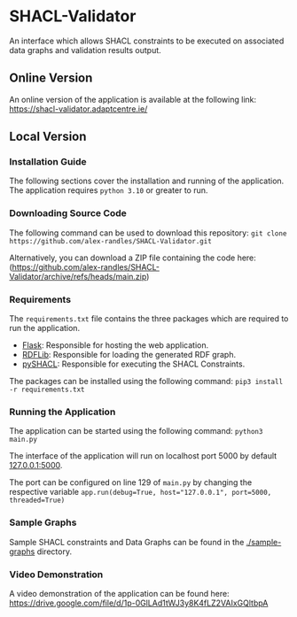 # SHACL-Validator
An interface which allows SHACL constraints to be executed on associated data graphs and validation results output.

## Online Version 
An online version of the application is available at the following link: https://shacl-validator.adaptcentre.ie/

## Local Version
### Installation Guide
The following sections cover the installation and running of the application. The application requires `python 3.10` or greater to run.
### Downloading Source Code 
The following command can be used to download this repository: `git clone https://github.com/alex-randles/SHACL-Validator.git`

Alternatively, you can download a ZIP file containing the code here: (https://github.com/alex-randles/SHACL-Validator/archive/refs/heads/main.zip)
### Requirements 
The `requirements.txt` file contains the three packages which are required to run the application. 
* [Flask](https://pythonbasics.org/what-is-flask-python/): Responsible for hosting the web application. 
* [RDFLib](https://rdflib.readthedocs.io/en/stable/): Responsible for loading the generated RDF graph. 
* [pySHACL](https://pypi.org/project/pyshacl/): Responsible for executing the SHACL Constraints. 

The packages can be installed using the following command: `pip3 install -r requirements.txt` 
### Running the Application
The application can be started using the following command: `python3 main.py`

The interface of the application will run on localhost port 5000 by default [127.0.0.1:5000](http://127.0.0.1:5000).

The port can be configured on line 129 of `main.py` by changing the respective variable `app.run(debug=True, host="127.0.0.1", port=5000, threaded=True)`

### Sample Graphs 
Sample SHACL constraints and Data Graphs can be found in the [./sample-graphs](./sample-graphs) directory. 

### Video Demonstration
A video demonstration of the application can be found here: https://drive.google.com/file/d/1p-0GlLAd1tWJ3y8K4fLZ2VAIxGQltbpA
